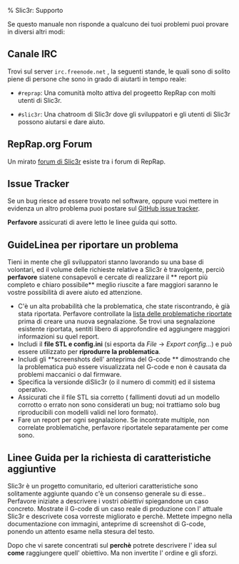 % Slic3r: Supporto

Se questo manuale non risponde a qualcuno dei tuoi problemi puoi provare in diversi altri modi:

Canale IRC 
---


Trovi sul server `irc.freenode.net` , la seguenti stande, le quali sono di solito piene di persone che sono in grado di aiutarti in tempo reale:

* `#reprap`: Una comunità molto attiva del progeetto RepRap con molti utenti di Slic3r.

* `#slic3r`: Una chatroom di Slic3r dove gli sviluppatori e gli utenti di Slic3r  possono aiutarsi e dare aiuto.

RepRap.org Forum
----------------

Un mirato [forum di Slic3r](forums.reprap.org/list.php?263) esiste tra i forum di RepRap.

Issue Tracker
-------------

Se un bug riesce ad essere trovato nel software, oppure vuoi mettere in evidenza un altro problema puoi postare sul  [GitHub issue tracker](http://github.com/alexrj/Slic3r/issues).

**Perfavore** assicurati di avere letto le linee guida qui sotto.

GuideLinea per riportare un problema
---------------------------------

Tieni in mente che gli sviluppatori stanno lavorando su una base di volontari, ed il volume delle richieste relative a Slic3r è travolgente, perciò **perfavore** siatene consapevoli e cercate di realizzare il ** report più completo e chiaro possibile** meglio riuscite a fare maggiori saranno le vostre possibilità di avere aiuto ed attenzione.

* C'è un alta probabilità che la problematica, che state riscontrando, è già stata riportata.
  Perfavore controllate la [lista delle problematiche riportate](https://github.com/alexrj/Slic3r/issues)
  prima di creare una nuova segnalazione. Se trovi una segnalazione esistente riportata, sentiti libero di approfondire ed aggiungere maggiori informazioni su quel report.
* Includi il **file STL e config.ini** (si esporta da *File* -> *Export config...*)
  e può essere utilizzato per **riprodurre la problematica**.
* Includi gli **screenshots dell' anteprima del G-code ** dimostrando che la problematica può essere visualizzata nel G-code e non è causata da problemi maccanici o dal firmware.
* Specifica la versionde diSlic3r (o il numero di commit) ed il sistema operativo.
* Assicurati che il file STL sia corretto ( fallimenti dovuti ad un modello corrotto o errato non sono considerati un bug; noi trattiamo solo bug riproducibili con modelli validi nel loro formato).
* Fare un report per ogni segnalazione. Se incontrate multiple, non correlate problematiche, perfavore riportatele separatamente per come sono.

Linee Guida per la richiesta di caratteristiche aggiuntive
----------------------------------

Slic3r è un progetto comunitario, ed ulteriori caratteristiche sono solitamente aggiunte quando c'è un consenso generale su di esse.. Perfavore iniziate a descrivere i vostri *obiettivi* spiegandone un caso concreto. Mostrate il G-code di un caso reale di produzione con l' attuale Slic3r e descrivete cosa vorreste migliorato e perchè. Mettete impegno nella documentazione con immagini, anteprime di screenshot di G-code, ponendo un attento esame nella stesura del testo.

Dopo che vi sarete concentrati sul **perchè** potrete descrivere l' idea sul **come** raggiungere quell' obiettivo. Ma non invertite l' ordine e gli sforzi.
